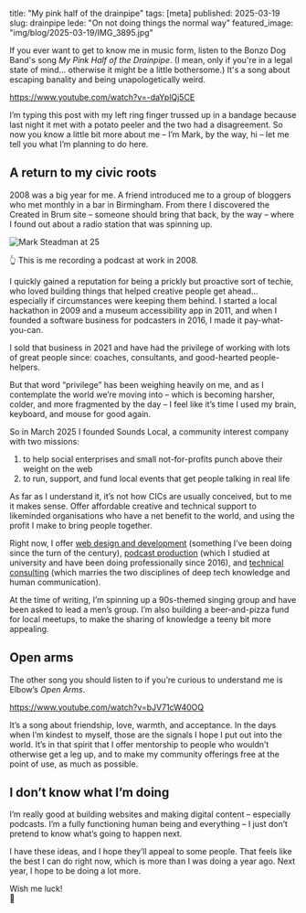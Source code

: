title: "My pink half of the drainpipe"
tags: [meta]
published: 2025-03-19
slug: drainpipe
lede: "On not doing things the normal way"
featured_image: "img/blog/2025-03-19/IMG_3895.jpg"

If you ever want to get to know me in music form, listen to the Bonzo Dog Band's song _My Pink Half of the Drainpipe_. (I mean, only if you're in a legal state of mind... otherwise it might be a little bothersome.) It's a song about escaping banality and being unapologetically weird.

https://www.youtube.com/watch?v=-daYplQj5CE

I’m typing this post with my left ring finger trussed up in a bandage because last night it met with a potato peeler and the two had a disagreement. So now you know a little bit more about me – I’m Mark, by the way, hi – let me tell you what I’m planning to do here.

## A return to my civic roots
2008 was a big year for me. A friend introduced me to a group of bloggers who met monthly in a bar in Birmingham. From there I discovered the Created in Brum site – someone should bring that back, by the way – where I found out about a radio station that was spinning up.

![Mark Steadman at 25](img/blog/2025-03-19/2546914409_78406c8e97.jpg)

👆 This is me recording a podcast at work in 2008.

I quickly gained a reputation for being a prickly but proactive sort of techie, who loved building things that helped creative people get ahead… especially if circumstances were keeping them behind. I started a local hackathon in 2009 and a museum accessibility app in 2011, and when I founded a software business for podcasters in 2016, I made it pay-what-you-can.

I sold that business in 2021 and have had the privilege of working with lots of great people since: coaches, consultants, and good-hearted people-helpers.

But that word “privilege” has been weighing heavily on me, and as I contemplate the world we’re moving into – which is becoming harsher, colder, and more fragmented by the day – I feel like it’s time I used my brain, keyboard, and mouse for good again.

So in March 2025 I founded Sounds Local, a community interest company with two missions:

1. to help social enterprises and small not-for-profits punch above their weight on the web
2. to run, support, and fund local events that get people talking in real life

As far as I understand it, it’s not how CICs are usually conceived, but to me it makes sense. Offer affordable creative and technical support to likeminded organisations who have a net benefit to the world, and using the profit I make to bring people together.

Right now, I offer [web design and development](/websites/) (something I’ve been doing since the turn of the century), [podcast production](/podcasts/) (which I studied at university and have been doing professionally since 2016), and [technical consulting](/consulting/) (which marries the two disciplines of deep tech knowledge and human communication).

At the time of writing, I’m spinning up a 90s-themed singing group and have been asked to lead a men’s group. I’m also building a beer-and-pizza fund for local meetups, to make the sharing of knowledge a teeny bit more appealing.

## Open arms
The other song you should listen to if you’re curious to understand me is Elbow’s _Open Arms_.

https://www.youtube.com/watch?v=bJV71cW40OQ

It’s a song about friendship, love, warmth, and acceptance. In the days when I’m kindest to myself, those are the signals I hope I put out into the world. It’s in that spirit that I offer mentorship to people who wouldn’t otherwise get a leg up, and to make my community offerings free at the point of use, as much as possible.

## I don’t know what I’m doing
I’m really good at building websites and making digital content – especially podcasts. I’m a fully functioning human being and everything – I just don’t pretend to know what’s going to happen next.

I have these ideas, and I hope they’ll appeal to some people. That feels like the best I can do right now, which is more than I was doing a year ago. Next year, I hope to be doing a lot more.

Wish me luck!  
🤞
